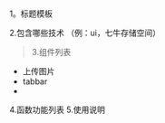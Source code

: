<!--
 * @Author: 郑晶
 * @Date: 2020-08-26 11:32:53
 * @LastEditors: 郑晶
 * @LastEditTime: 2020-08-26 11:43:27
 * @Descripttion:
-->

##

1。标题模板

2.包含哪些技术 （例：ui，七牛存储空间）

> 3.组件列表

- 上传图片
- tabbar
-

4.函数功能列表 5.使用说明
